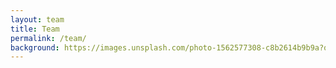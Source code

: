 ```yaml
---
layout: team
title: Team
permalink: /team/
background: https://images.unsplash.com/photo-1562577308-c8b2614b9b9a?q=80&w=1000&auto=format&fit=crop&ixlib=rb-4.0.3&ixid=M3wxMjA3fDB8MHxwaG90by1wYWdlfHx8fGVufDB8fHx8fA%3D%3D
---
```

<style>
  .section-divider h2 {
    font-size: 2rem;
    margin: 2rem 0 0.5rem;
    border: none;
  }
  .section-divider p {
    font-size: 1.1rem;
    margin-bottom: 1rem;
  }
</style>
